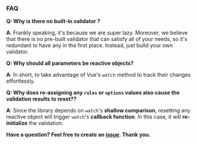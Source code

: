 ### FAQ

**Q: Why is there no built-in validator ?**

**A**: Frankly speaking, it's because we are super lazy. Moreover, we believe that there is no pre-built validator that
can satisfy all of your needs, so it's redundant to have any in the first place. Instead, just build your own validator.

**Q: Why should all parameters be reactive objects?**

**A**: In short, to take advantage of Vue's `watch` method to track their changes effortlessly.

**Q: Why does re-assigning any `rules` or `options` values also cause the validation results to reset??**

**A**: Since the library depends on `watch`'s **shallow comparison**, resetting any reactive object will trigger `watch`'s
**callback function**. In this case, it will **re-initialize** the validation.

**Have a question? Feel free to create an [issue](https://github.com/FrontLabsOfficial/vue-tiny-validate/issues). Thank
you.**
